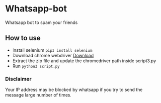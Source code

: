 # Whatsapp-bot
Whatsapp bot to spam your friends

## How to use
* Install selenium ``pip3 install selenium``
* Download chrome webdriver [Download](https://chromedriver.chromium.org/downloads)
* Extract the zip file and update the chromedriver path inside script3.py
* Run ``python3 script.py``


### Disclaimer
Your IP address may be blocked by whatsapp if you try to send the message large number of times.
